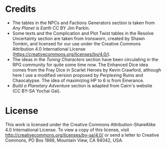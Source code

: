 # Credits

- The tables in the NPCs and Factions Generators section is taken from _Any Planet is Earth_ CC BY Jim Parkin.
- Some texts and the Complication and Plot Twist tables in the Resolve Uncertainty section are taken from Ironsworn, created by Shawn Tomkin, and licensed for our use under the Creative Commons Attribution 4.0 International License (https://creativecommons.org/licenses/by/4.0/).
- The ideas in the _Tuning Characters_ section have been circulating in the RPG community for quite some time now. The Enhanced Dice idea comes from the Fray Dice in Scarlet Heroes by Kevin Crawford, although here I use a modified version proposed by Perplexing Ruins and Chaocalypse. The idea of maximizing HP to 6 is from Emerance.
- _Build a Planetary Adventure_ section is adapted from Cairn's website (CC BY-SA Yochai Gal).

# License

This work is licensed under the Creative Commons Attribution-ShareAlike 4.0 International License. To view a copy of this license, visit http://creativecommons.org/licenses/by-sa/4.0/ or send a letter to Creative Commons, PO Box 1866, Mountain View, CA 94042, USA.